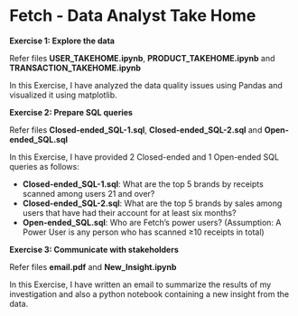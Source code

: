 # Fetch - Data Analyst Take Home

**Exercise 1: Explore the data**

Refer files **USER_TAKEHOME.ipynb**, **PRODUCT_TAKEHOME.ipynb** and **TRANSACTION_TAKEHOME.ipynb**

In this Exercise, I have analyzed the data quality issues using Pandas and visualized it using matplotlib.

**Exercise 2: Prepare SQL queries**

Refer files **Closed-ended_SQL-1.sql**, **Closed-ended_SQL-2.sql** and **Open-ended_SQL.sql**

In this Exercise, I have provided 2 Closed-ended and 1 Open-ended SQL queries as follows:

- **Closed-ended_SQL-1.sql**: What are the top 5 brands by receipts scanned among users 21 and over?
- **Closed-ended_SQL-2.sql**: What are the top 5 brands by sales among users that have had their account for at least six months?
- **Open-ended_SQL.sql**: Who are Fetch’s power users? (Assumption: A Power User is any person who has scanned ≥10 receipts in total)

**Exercise 3: Communicate with stakeholders**

Refer files **email.pdf** and **New_Insight.ipynb**

In this Exercise, I have written an email to summarize the results of my investigation and also a python notebook containing a new insight from the data.
